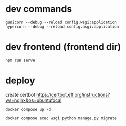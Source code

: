 # dev commands
```
gunicorn --debug --reload config.wsgi:application
hypercorn --debug --reload config.asgi:application
```
# dev frontend (frontend dir)
```
npm run serve
```

# deploy
create certbot 
https://certbot.eff.org/instructions?ws=nginx&os=ubuntufocal
```
docker compose up -d
```

```
docker compose exec wsgi python manage.py migrate 
```
